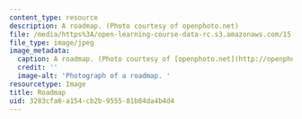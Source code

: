 ```yaml
---
content_type: resource
description: A roadmap. (Photo courtesy of openphoto.net)
file: /media/https%3A/open-learning-course-data-rc.s3.amazonaws.com/15-795-seminar-in-operations-management-fall-2002/3283cfa6a154cb2b955581b84da4b4d4_15-795f02.jpg
file_type: image/jpeg
image_metadata:
  caption: A roadmap. (Photo courtesy of [openphoto.net](http://openphoto.net/))
  credit: ''
  image-alt: 'Photograph of a roadmap. '
resourcetype: Image
title: Roadmap
uid: 3283cfa6-a154-cb2b-9555-81b84da4b4d4
---
```

